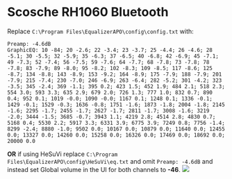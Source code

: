 # Scosche RH1060 Bluetooth
Replace `C:\Program Files\EqualizerAPO\config\config.txt` with:
```
Preamp: -4.6dB
GraphicEQ: 10 -84; 20 -2.6; 22 -3.4; 23 -3.7; 25 -4.4; 26 -4.6; 28 -5.1; 30 -5.5; 32 -5.9; 35 -6.3; 37 -6.5; 40 -6.8; 42 -6.9; 45 -7.1; 49 -7.3; 52 -7.4; 56 -7.5; 59 -7.6; 64 -7.7; 68 -7.8; 73 -7.8; 78 -7.8; 83 -7.9; 89 -8.0; 95 -8.2; 102 -8.3; 109 -8.5; 117 -8.6; 125 -8.7; 134 -8.8; 143 -8.9; 153 -9.2; 164 -8.9; 175 -7.9; 188 -7.9; 201 -7.9; 215 -7.4; 230 -7.0; 246 -6.9; 263 -6.4; 282 -5.2; 301 -4.2; 323 -3.5; 345 -2.4; 369 -1.1; 395 0.2; 423 1.5; 452 1.9; 484 2.1; 518 2.3; 554 3.0; 593 3.3; 635 2.9; 679 2.0; 726 1.3; 777 1.0; 832 0.7; 890 0.4; 952 0.1; 1019 -0.0; 1090 -0.0; 1167 0.1; 1248 0.1; 1336 -0.1; 1429 -0.1; 1529 -0.3; 1636 -0.8; 1751 -1.6; 1873 -1.8; 2004 -1.8; 2145 -1.6; 2295 -1.7; 2455 -1.7; 2627 -1.7; 2811 -1.7; 3008 -1.6; 3219 -2.0; 3444 -1.5; 3685 -0.7; 3943 1.1; 4219 2.8; 4514 2.8; 4830 0.7; 5168 0.4; 5530 2.2; 5917 3.3; 6331 3.9; 6775 3.9; 7249 0.8; 7756 -1.4; 8299 -2.4; 8880 -1.0; 9502 0.0; 10167 0.0; 10879 0.0; 11640 0.0; 12455 0.0; 13327 0.0; 14260 0.0; 15258 0.0; 16326 0.0; 17469 0.0; 18692 0.0; 20000 0.0
```
**OR** if using HeSuVi replace `C:\Program Files\EqualizerAPO\config\HeSuVi\eq.txt` and omit `Preamp: -4.6dB` and instead set Global volume in the UI for both channels to **-46**.
![](https://raw.githubusercontent.com/jaakkopasanen/AutoEq/master/results/Innerfidelity%202017/innerfidelity/onear/Scosche%20RH1060%20Bluetooth/Scosche%20RH1060%20Bluetooth.png)